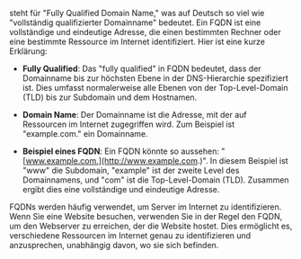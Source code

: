 steht für "Fully Qualified Domain Name," was auf Deutsch so viel wie "vollständig qualifizierter Domainname" bedeutet. Ein FQDN ist eine vollständige und eindeutige Adresse, die einen bestimmten Rechner oder eine bestimmte Ressource im Internet identifiziert. Hier ist eine kurze Erklärung:

- **Fully Qualified**: Das "fully qualified" in FQDN bedeutet, dass der Domainname bis zur höchsten Ebene in der DNS-Hierarchie spezifiziert ist. Dies umfasst normalerweise alle Ebenen von der Top-Level-Domain (TLD) bis zur Subdomain und dem Hostnamen.
  
- **Domain Name**: Der Domainname ist die Adresse, mit der auf Ressourcen im Internet zugegriffen wird. Zum Beispiel ist "example.com." ein Domainname.
   
- **Beispiel eines FQDN**: Ein FQDN könnte so aussehen: 
  "[www.example.com.](http://www.example.com.)". In diesem Beispiel ist "www" die Subdomain, "example" ist der zweite Level des Domainnamens, und "com" ist die Top-Level-Domain (TLD). Zusammen ergibt dies eine vollständige und eindeutige Adresse.
  

FQDNs werden häufig verwendet, um Server im Internet zu identifizieren. Wenn Sie eine Website besuchen, verwenden Sie in der Regel den FQDN, um den Webserver zu erreichen, der die Website hostet. Dies ermöglicht es, verschiedene Ressourcen im Internet genau zu identifizieren und anzusprechen, unabhängig davon, wo sie sich befinden.